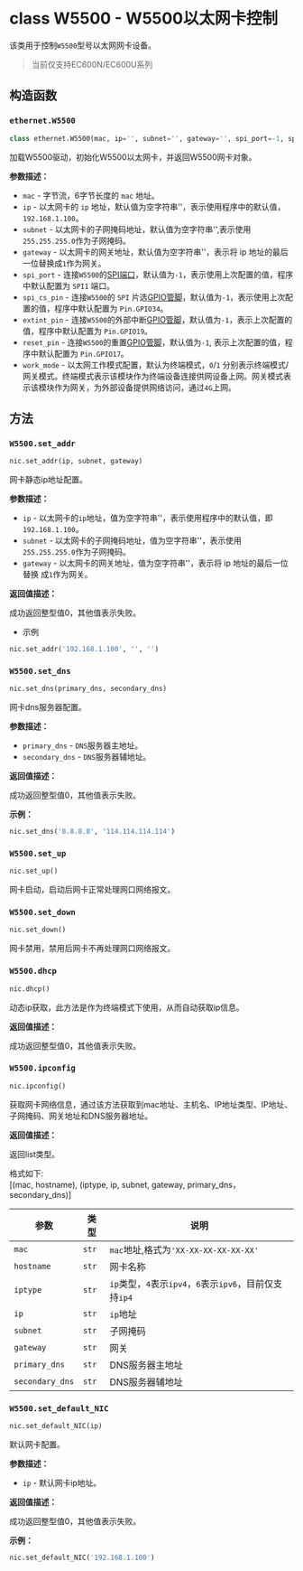 # class W5500 - W5500以太网卡控制

该类用于控制`W5500`型号以太网网卡设备。

> 当前仅支持EC600N/EC600U系列


## 构造函数

### `ethernet.W5500`

```python
class ethernet.W5500(mac, ip='', subnet='', gateway='', spi_port=-1, spi_cs_pin=-1, extint_pin=-1, reset_pin=-1, work_mode=0)
```

加载W5500驱动，初始化W5500以太网卡，并返回W5500网卡对象。

**参数描述：**

- `mac` - 字节流，6字节长度的 `mac` 地址。
- `ip` - 以太网卡的 `ip` 地址，默认值为空字符串''，表示使用程序中的默认值，`192.168.1.100`。
- `subnet` - 以太网卡的子网掩码地址，默认值为空字符串'',表示使用`255.255.255.0`作为子网掩码。
- `gateway` - 以太网卡的网关地址，默认值为空字符串''，表示将 ip 地址的最后一位替换成`1`作为网关。
- `spi_port` - 连接`W5500`的[SPI端口](./machine.SPI.md)，默认值为`-1`，表示使用上次配置的值，程序中默认配置为 `SPI1` 端口。
- `spi_cs_pin` - 连接`W5500`的 `SPI` 片选[GPIO管脚](./machine.Pin.md)，默认值为`-1`，表示使用上次配置的值，程序中默认配置为 `Pin.GPIO34`。
- `extint_pin` - 连接`W5500`的外部中断[GPIO管脚](./machine.Pin.md)，默认值为`-1`，表示上次配置的值，程序中默认配置为 `Pin.GPIO19`。
- `reset_pin` - 连接`W5500`的重置[GPIO管脚](./machine.Pin.md)，默认值为`-1`, 表示上次配置的值，程序中默认配置为 `Pin.GPIO17`。
- `work_mode` - 以太网工作模式配置，默认为终端模式，`0`/`1` 分别表示终端模式/网关模式。终端模式表示该模块作为终端设备连接供网设备上网。网关模式表示该模块作为网关，为外部设备提供网络访问，通过`4G`上网。

## 方法

### `W5500.set_addr`
```python
nic.set_addr(ip, subnet, gateway)
```

网卡静态ip地址配置。

**参数描述：**

- `ip` - 以太网卡的`ip`地址，值为空字符串''，表示使用程序中的默认值，即`192.168.1.100`。
- `subnet` - 以太网卡的子网掩码地址，值为空字符串''，表示使用`255.255.255.0`作为子网掩码。
- `gateway` - 以太网卡的网关地址，值为空字符串''，表示将 ip 地址的最后一位替换 成`1`作为网关。

**返回值描述：**   

成功返回整型值0，其他值表示失败。

* 示例

```python
nic.set_addr('192.168.1.100', '', '')
```

### `W5500.set_dns`

```python
nic.set_dns(primary_dns, secondary_dns)
```

网卡dns服务器配置。

**参数描述：**

- `primary_dns` - `DNS`服务器主地址。
- `secondary_dns` - `DNS`服务器辅地址。

**返回值描述：**   

成功返回整型值0，其他值表示失败。

**示例：** 

```python
nic.set_dns('8.8.8.8', '114.114.114.114')
```

### `W5500.set_up`

```python
nic.set_up()
```

网卡启动，启动后网卡正常处理网口网络报文。

### `W5500.set_down`

```python
nic.set_down()
```

网卡禁用，禁用后网卡不再处理网口网络报文。

### `W5500.dhcp`

```python
nic.dhcp()
```

动态ip获取，此方法是作为终端模式下使用，从而自动获取ip信息。

**返回值描述：**   

成功返回整型值0，其他值表示失败。

### `W5500.ipconfig`

```python
nic.ipconfig()
```

获取网卡网络信息，通过该方法获取到mac地址、主机名、IP地址类型、IP地址、子网掩码、网关地址和DNS服务器地址。

**返回值描述：**   

返回list类型。

格式如下:  
[(mac, hostname), (iptype, ip, subnet, gateway, primary_dns，secondary_dns)]  

|  参数   | 类型  | 说明 |
| ---- | ---- |---------- |
| `mac`    | `str` | `mac`地址,格式为`'XX-XX-XX-XX-XX-XX'` |
| `hostname`| `str` | 网卡名称 |
| `iptype`  | `str` | `ip`类型，`4`表示`ipv4`，`6`表示`ipv6`，目前仅支持`ip4` |
| `ip`     | `str` | `ip`地址 |
| `subnet` | `str` | 子网掩码 |
| `gateway`| `str` | 网关 |
| `primary_dns`| `str` | DNS服务器主地址 |
| `secondary_dns`| `str` | DNS服务器辅地址 |

### `W5500.set_default_NIC`

```python
nic.set_default_NIC(ip)
```

默认网卡配置。

**参数描述：**

- `ip` - 默认网卡ip地址。

**返回值描述：**   

成功返回整型值0，其他值表示失败。

**示例：** 

```python
nic.set_default_NIC('192.168.1.100')
```
